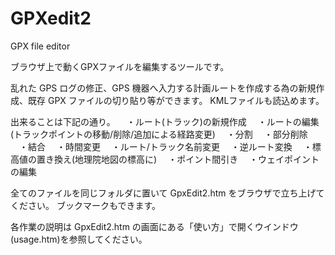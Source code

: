 # GPXedit2
GPX file editor

ブラウザ上で動くGPXファイルを編集するツールです。

乱れた GPS ログの修正、GPS 機器へ入力する計画ルートを作成する為の新規作成、既存 GPX ファイルの切り貼り等ができます。
KMLファイルも読込めます。

出来ることは下記の通り。
　・ルート(トラック)の新規作成
　・ルートの編集(トラックポイントの移動/削除/追加による経路変更)
　・分割
　・部分削除
　・結合
　・時間変更
　・ルート/トラック名前変更
　・逆ルート変換
　・標高値の置き換え(地理院地図の標高に)
　・ポイント間引き
　・ウェイポイントの編集

全てのファイルを同じフォルダに置いて GpxEdit2.htm をブラウザで立ち上げてください。
ブックマークもできます。

各作業の説明は GpxEdit2.htm の画面にある「使い方」で開くウインドウ(usage.htm)を参照してください。

